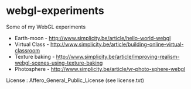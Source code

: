 webgl-experiments
=================

Some of my WebGL experiments

* Earth-moon - http://www.simplicity.be/article/hello-world-webgl
* Virtual Class - http://www.simplicity.be/article/building-online-virtual-classroom
* Texture baking - http://www.simplicity.be/article/improving-realism-webgl-scenes-using-texture-baking
* Photosphere - http://www.simplicity.be/article/vr-photo-sphere-webgl

License : Affero_General_Public_License (see license.txt)
